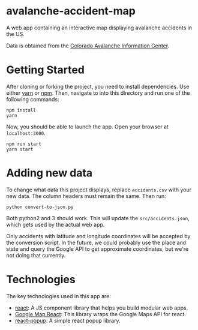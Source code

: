 # avalanche-accident-map
A web app containing an interactive map displaying avalanche accidents in the US.

Data is obtained from the [Colorado Avalanche Information Center](http://avalanche.state.co.us/accidents/statistics-and-reporting/).

# Getting Started
After cloning or forking the project, you need to install dependencies. Use either [yarn](https://yarnpkg.com/en/) or [npm](https://www.npmjs.com/).
Then, navigate to into this directory and run one of the following commands:
```
npm install
yarn
```

Now, you should be able to launch the app. Open your browser at `localhost:3000`.
```
npm run start
yarn start
```

# Adding new data
To change what data this project displays, replace `accidents.csv` with your new data.
The column headers must remain the same. Then run:
```
python convert-to-json.py
```
Both python2 and 3 should work. This will update the `src/accidents.json`, which
gets used by the actual web app.

Only accidents with latitude and longitude coordinates will be accepted by the conversion script.
In the future, we could probably use the place and state and query the Google API to get
approximate coordinates, but we're not doing that currently.

# Technologies
The key technologies used in this app are:
- [react](https://reactjs.org/): A JS component library that helps you build modular web apps.
- [Google Map React](https://github.com/istarkov/google-map-react): This library wraps the Google Maps API for react.
- [react-popup](https://github.com/minutemailer/react-popup): A simple react popup library.
